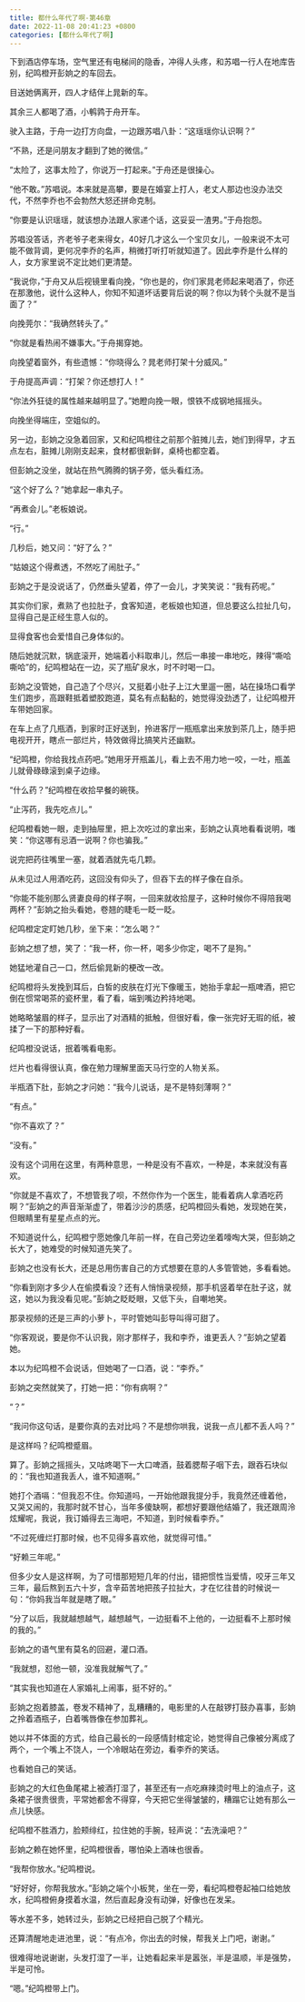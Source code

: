 ```yaml
---
title: 都什么年代了啊-第46章
date: 2022-11-08 20:41:23 +0800
categories: [都什么年代了啊]
---
```


下到酒店停车场，空气里还有电梯间的隐香，冲得人头疼，和苏唱一行人在地库告别，纪鸣橙开彭姠之的车回去。

目送她俩离开，四人才结伴上晁新的车。

其余三人都喝了酒，小鹌鹑于舟开车。

驶入主路，于舟一边打方向盘，一边跟苏唱八卦：“这瑶瑶你认识啊？”

“不熟，还是问朋友才翻到了她的微信。”

“太险了，这事太险了，你说万一打起来。”于舟还是很操心。

“他不敢。”苏唱说。本来就是高攀，要是在婚宴上打人，老丈人那边也没办法交代，不然李乔也不会勃然大怒还拼命克制。

“你要是认识瑶瑶，就该想办法跟人家递个话，这妥妥一渣男。”于舟抱怨。

苏唱没答话，齐老爷子老来得女，40好几才这么一个宝贝女儿，一般来说不太可能不做背调，更何况李乔的名声，稍微打听打听就知道了。因此李乔是什么样的人，女方家里说不定比她们更清楚。

“我说你，”于舟又从后视镜里看向挽，“你也是的，你们家晁老师起来喝酒了，你还在那激他，说什么这种人，你知不知道坏话要背后说的啊？你以为转个头就不是当面了？”

向挽莞尔：“我确然转头了。”

“你就是看热闹不嫌事大。”于舟揭穿她。

向挽望着窗外，有些遗憾：“你晓得么？晁老师打架十分威风。”

于舟提高声调：“打架？你还想打人！”

“你法外狂徒的属性越来越明显了。”她瞪向挽一眼，恨铁不成钢地摇摇头。

向挽坐得端庄，空姐似的。

另一边，彭姠之没急着回家，又和纪鸣橙往之前那个脏摊儿去，她们到得早，才五点左右，脏摊儿刚刚支起来，食材都很新鲜，桌椅也都空着。

但彭姠之没坐，就站在热气腾腾的锅子旁，低头看红汤。

“这个好了么？”她拿起一串丸子。

“再煮会儿。”老板娘说。

“行。”

几秒后，她又问：“好了么？”

“姑娘这个得煮透，不然吃了闹肚子。”

彭姠之于是没说话了，仍然垂头望着，停了一会儿，才笑笑说：“我有药呢。”

其实你们家，煮熟了也拉肚子，食客知道，老板娘也知道，但总要这么拉扯几句，显得自己是正经生意人似的。

显得食客也会爱惜自己身体似的。

随后她就沉默，锅底滚开，她端着小料取串儿，然后一串接一串地吃，辣得“嘶哈嘶哈”的，纪鸣橙站在一边，买了瓶矿泉水，时不时喝一口。

彭姠之没管她，自己造了个尽兴，又挺着小肚子上江大里遛一圈，站在操场口看学生们跑步，高跟鞋抵着塑胶跑道，莫名有点黏黏的，她觉得没劲透了，让纪鸣橙开车带她回家。

在车上点了几瓶酒，到家时正好送到，拎进客厅一瓶瓶拿出来放到茶几上，随手把电视开开，瞎点一部烂片，特效做得比搞笑片还幽默。

“纪鸣橙，你给我找点药吧。”她用牙开瓶盖儿，看上去不用力地一咬，一吐，瓶盖儿就骨碌碌滚到桌子边缘。

“什么药？”纪鸣橙在收拾早餐的碗筷。

“止泻药，我先吃点儿。”

纪鸣橙看她一眼，走到抽屉里，把上次吃过的拿出来，彭姠之认真地看看说明，嗤笑：“你这哪有忌酒一说啊？你也骗我。”

说完把药往嘴里一塞，就着酒就先屯几颗。

从未见过人用酒吃药，这回没有仰头了，但吞下去的样子像在自杀。

“你能不能别那么贤妻良母的样子啊，一回来就收拾屋子，这种时候你不得陪我喝两杯？”彭姠之抬头看她，卷翘的睫毛一眨一眨。

纪鸣橙定定盯她几秒，坐下来：“怎么喝？”

彭姠之想了想，笑了：“我一杯，你一杯，喝多少你定，喝不了是狗。”

她猛地灌自己一口，然后偷晁新的梗改一改。

纪鸣橙将头发挽到耳后，白皙的皮肤在灯光下像暖玉，她抬手拿起一瓶啤酒，把它倒在惯常喝茶的瓷杯里，看了看，端到嘴边矜持地喝。

她略略皱眉的样子，显示出了对酒精的抵触，但很好看，像一张完好无瑕的纸，被揉了一下的那种好看。

纪鸣橙没说话，抿着嘴看电影。

烂片也看得很认真，像在勉力理解里面天马行空的人物关系。

半瓶酒下肚，彭姠之才问她：“我今儿说话，是不是特刻薄啊？”

“有点。”

“你不喜欢了？”

“没有。”

没有这个词用在这里，有两种意思，一种是没有不喜欢，一种是，本来就没有喜欢。

“你就是不喜欢了，不想管我了呗，不然你作为一个医生，能看着病人拿酒吃药啊？”彭姠之的声音渐渐虚了，带着沙沙的质感，纪鸣橙回头看她，发现她在笑，但眼睛里有星星点点的光。

不知道说什么，纪鸣橙宁愿她像几年前一样，在自己旁边坐着嚎啕大哭，但彭姠之长大了，她难受的时候知道先笑了。

彭姠之也没有长大，还是总用伤害自己的方式想要在意的人多管管她，多看看她。

“你看到刚才多少人在偷摸看没？还有人悄悄录视频，那手机竖着举在肚子这，就这，她以为我没看见呢。”彭姠之眨眨眼，又低下头，自嘲地笑。

那录视频的还是三声的小萝卜，平时管她叫彭导叫得可甜了。

“你客观说，要是你不认识我，刚才那样子，我和李乔，谁更丢人？”彭姠之望着她。

本以为纪鸣橙不会说话，但她喝了一口酒，说：“李乔。”

彭姠之突然就笑了，打她一把：“你有病啊？”

“？”

“我问你这句话，是要你真的去对比吗？不是想你哄我，说我一点儿都不丢人吗？”

是这样吗？纪鸣橙蹙眉。

算了。彭姠之摇摇头，又咕咚喝下一大口啤酒，鼓着腮帮子咽下去，跟吞石块似的：“我也知道我丢人，谁不知道啊。”

她打个酒嗝：“但我忍不住。你知道吗，一开始他跟我提分手，我竟然还缠着他，又哭又闹的，我那时就不甘心，当年多傻缺啊，都想好要跟他结婚了，我还跟周泠炫耀呢，我说，我订婚得去三海吧，不知道，到时候看李乔。”

“不过死缠烂打那时候，也不见得多喜欢他，就觉得可惜。”

“好赖三年呢。”

但多少女人是这样啊，为了可惜那短短几年的付出，错把惯性当爱情，咬牙三年又三年，最后熬到五六十岁，含辛茹苦地把孩子拉扯大，才在忆往昔的时候说一句：“你妈我当年就是瞎了眼。”

“分了以后，我就越想越气，越想越气，一边挺看不上他的，一边挺看不上那时候的我的。”

彭姠之的语气里有莫名的回避，灌口酒。

“我就想，怼他一顿，没准我就解气了。”

“其实我也知道在人家婚礼上闹事，挺不好的。”

彭姠之抱着膝盖，卷发不精神了，乱糟糟的，电影里的人在敲锣打鼓办喜事，彭姠之拎着酒瓶子，白着嘴唇像在参加葬礼。

她以并不体面的方式，给自己最长的一段感情封棺定论，她觉得自己像被分离成了两个，一个嘴上不饶人，一个冷眼站在旁边，看李乔的笑话。

也看她自己的笑话。

彭姠之的大红色鱼尾裙上被酒打湿了，甚至还有一点吃麻辣烫时甩上的油点子，这条裙子很贵很贵，平常她都舍不得穿，今天把它坐得皱皱的，糟蹋它让她有那么一点儿快感。

纪鸣橙不胜酒力，脸颊绯红，拉住她的手腕，轻声说：“去洗澡吧？”

彭姠之赖在她怀里，纪鸣橙很香，哪怕染上酒味也很香。

“我帮你放水。”纪鸣橙说。

“好好好，你帮我放水。”彭姠之端个小板凳，坐在一旁，看纪鸣橙卷起袖口给她放水，纪鸣橙俯身摸着水温，然后直起身没有动弹，好像也在发呆。

等水差不多，她转过头，彭姠之已经把自己脱了个精光。

还算清醒地走进池里，说：“有点冷，你出去的时候，帮我关上门吧，谢谢。”

很难得地说谢谢，头发打湿了一半，让她看起来半是嚣张，半是温顺，半是强势，半是可怜。

“嗯。”纪鸣橙带上门。

